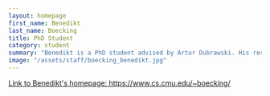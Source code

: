 ```yaml
---
layout: homepage
first_name: Benedikt
last_name: Boecking
title: PhD Student
category: student
summary: "Benedikt is a PhD student advised by Artur Dubrawski. His research explores technical and theoretical aspects of how we engage domain experts in building and training machine learning models. His current research focus is on methods for learning from indirect and imperfect supervision (weak supervision)."
image: "/assets/staff/boecking_benedikt.jpg"
---
```


<a href="https://www.cs.cmu.edu/~boecking/">Link to Benedikt's homepage: https://www.cs.cmu.edu/~boecking/ </a>
